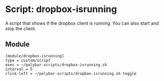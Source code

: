 # Script: dropbox-isrunning

A script that shows if the dropbox client is running. You can also start and stop the client.


## Module

```
[module/dropbox-isrunning]
type = custom/script
exec = ~/polybar-scripts/dropbox-isrunning.sh
interval = 5
click-left = ~/polybar-scripts/dropbox-isrunning.sh toggle
```

